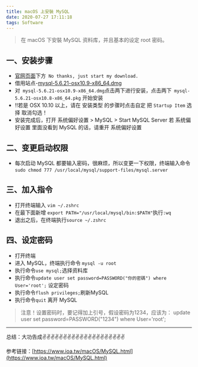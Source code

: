 ```yaml
---
title: macOS 上安裝 MySQL
date: 2020-07-27 17:11:18
tags: Software
---
```

<meta name="referrer" content="no-referrer"/>

> 在 macOS 下安裝 MySQL 资料库，并且基本的设定 root 密码。
## 一、安装步骤
* [官网页面](https://dev.mysql.com/downloads/file/?id=454017)下方` No thanks, just start my download.`
* 借用站点-[mysql-5.6.21-osx10.9-x86_64.dmg](https://cdn.ioa.tw/MacEnvInit/mysql-5.6.21-osx10.9-x86_64.dmg)
* 对` mysql-5.6.21-osx10.9-x86_64.dmg`点击两下进行安装，点击两下` mysql-5.6.21-osx10.8-x86_64.pkg` 开始安装
* ‼️若是 OSX 10.10 以上，请在 安装类型 的步骤时点击自定 把 `Startup Item` 选择 取消勾选！
* 安装完成后，打开 系统偏好设置 > MySQL > Start MySQL Server
若 系统偏好设置 里面没看到 MySQL 的话，请重开 系统偏好设置
## 二、变更启动权限
* 每次启动 MySQL 都要输入密码，很麻烦，所以变更一下权限，终端输入命令 `sudo chmod 777 /usr/local/mysql/support-files/mysql.server`
## 三、加入指令
* 打开终端输入 `vim ~/.zshrc`
* 在最下面新增 `export PATH="/usr/local/mysql/bin:$PATH"`执行`:wq`
* 退出之后，在终端执行`source ~/.zshrc`
## 四、设定密码
* 打开终端
* 进入 MySQL，终端执行命令 `mysql -u root`
* 执行命令`use mysql;`选择资料库
* 执行命令`update user set password=PASSWORD("你的密碼") where User='root';` 设定密码
* 执行命令`flush privileges;`刷新MySQL
* 执行命令`quit` 离开 MySQL

>注意！设置密码时，要记得加上引号，假设密码为1234，应该为：
update user set password=PASSWORD("1234") where User='root';
----
总结：大功告成✌️✌️✌️✌️✌️✌️✌️✌️✌️✌️✌️✌️✌️✌️✌️✌️✌️✌️✌️✌️

参考链接：[https://www.ioa.tw/macOS/MySQL.html](https://www.ioa.tw/macOS/MySQL.html)


